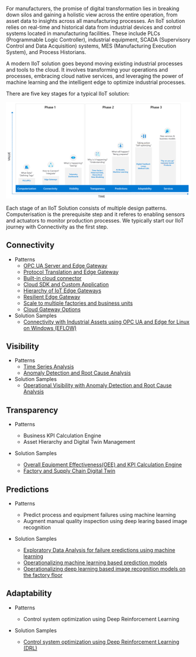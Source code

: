 For manufacturers, the promise of digital transformation lies in breaking down silos and gaining a holistic view across the entire operation, from asset data to insights across all manufacturing processes. An IIoT solution relies on real-time and historical data from industrial devices and control systems located in manufacturing facilities. These include PLCs (Programmable Logic Controller), industrial equipment, SCADA (Supervisory Control and Data Acquisition) systems, MES (Manufacturing Execution System), and Process Historians.

A modern IIoT solution goes beyond moving existing industrial processes and tools to the cloud. It involves transforming your operations and processes, embracing cloud native services, and leveraging the power of machine learning and the intelligent edge to optimize industrial processes.

There are five key stages for a typical IIoT solution:

![IIoT Maturity](images/iiot-maturity.png)

Each stage of an IIoT Solution consists of multiple design patterns. Computerisation is the prerequisite step and it referes to enabling sensors and actuators to monitor production processes. We typically start our IIoT journey with Connectivity as the first step.

## Connectivity 
- Patterns
    - [OPC UA Server and Edge Gateway](./iiot-connectivity-patterns.md#opc-ua-server-and-edge-gateway)
    - [Protocol Translation and Edge Gateway](./iiot-connectivity-patterns.md#protocol-translation-and-edge-gateway)
    - [Built-in cloud connector](./iiot-connectivity-patterns.md#built-in-cloud-connector)
    - [Cloud SDK and Custom Application](./iiot-connectivity-patterns.md#cloud-sdk-and-custom-application)
    - [Hierarchy of IoT Edge Gateways](./iiot-connectivity-patterns.md#hierarchy-of-iot-edge-gateways)
    - [Resilient Edge Gateway](./iiot-connectivity-patterns.md#resilient-edge-gateway)
    - [Scale to multiple factories and business units](./iiot-connectivity-patterns.md#scale-to-multiple-factories-and-business-units)
    - [Cloud Gateway Options](./iiot-connectivity-patterns.md#cloud-gateway-options)
- Solution Samples
    - [Connectivity with Industrial Assets using OPC UA and Edge for Linux on Windows (EFLOW)](https://github.com/Azure-Samples/industrial-iot-patterns/tree/main/1_Connectivity)

## Visibility

- Patterns
    - [Time Series Analysis](./iiot-visibility-patterns.md#time-series-analysis)
    - [Anomaly Detection and Root Cause Analysis](./iiot-visibility-patterns.md#anomaly-detection-and-root-cause-analysis)
- Solution Samples
    - [Operational Visibility with Anomaly Detection and Root Cause Analysis](https://github.com/Azure-Samples/industrial-iot-patterns/tree/main/2_OperationalVisibility)

## Transparency

- Patterns
    - Business KPI Calculation Engine
    - Asset Hierarchy and Digital Twin Management

- Solution Samples
    - [Overall Equipment Effectiveness(OEE) and KPI Calculation Engine](https://github.com/Azure-Samples/industrial-iot-patterns/tree/main/3_OEECalculationEngine)
    - [Factory and Supply Chain Digital Twin](https://github.com/Azure-Samples/industrial-iot-patterns/tree/main/4_FactorySupplyChainTwin)

## Predictions

- Patterns
    - Predict process and equipment failures using machine learning
    - Augment manual quality inspection using deep learing based image recognition

- Solution Samples
    - [Exploratory Data Analysis for failure predictions using machine learning](https://github.com/Azure-Samples/industrial-iot-patterns/tree/main/5_ExplorationDataAnalysis)
    - [Operationalizing machine learning based prediction models](https://github.com/Azure-Samples/industrial-iot-patterns/tree/main/6_MachineLearningForIIoT)
    - [Operationalizing deep learning based image recognition models on the factory floor](https://github.com/Azure-Samples/industrial-iot-patterns/tree/main/7_ImageRecognitionForIIoT)

## Adaptability 

- Patterns
    - Control system optimization using Deep Reinforcement Learning

- Solution Samples
    - [Control system optimization using Deep Reinforcement Learning (DRL)](https://github.com/Azure-Samples/industrial-iot-patterns/tree/main/8_DeepReinforcementLearningForIIoT)